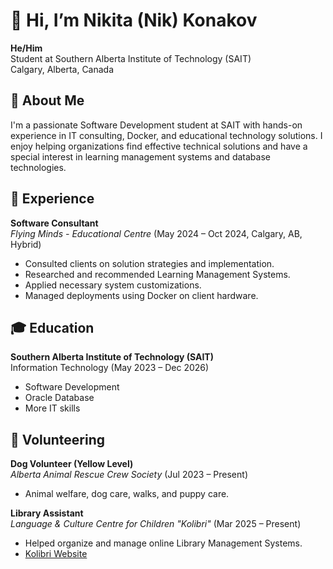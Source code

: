 # 👋 Hi, I’m Nikita (Nik) Konakov

**He/Him**  
Student at Southern Alberta Institute of Technology (SAIT)  
Calgary, Alberta, Canada

## 🚀 About Me

I'm a passionate Software Development student at SAIT with hands-on experience in IT consulting, Docker, and educational technology solutions. I enjoy helping organizations find effective technical solutions and have a special interest in learning management systems and database technologies.

## 💼 Experience

**Software Consultant**  
_Flying Minds - Educational Centre_ (May 2024 – Oct 2024, Calgary, AB, Hybrid)  
- Consulted clients on solution strategies and implementation.
- Researched and recommended Learning Management Systems.
- Applied necessary system customizations.
- Managed deployments using Docker on client hardware.

## 🎓 Education

**Southern Alberta Institute of Technology (SAIT)**  
Information Technology (May 2023 – Dec 2026)  
- Software Development
- Oracle Database
- More IT skills

## 🐾 Volunteering

**Dog Volunteer (Yellow Level)**  
_Alberta Animal Rescue Crew Society_ (Jul 2023 – Present)  
- Animal welfare, dog care, walks, and puppy care.

**Library Assistant**  
_Language & Culture Centre for Children "Kolibri"_ (Mar 2025 – Present)  
- Helped organize and manage online Library Management Systems.  
- [Kolibri Website](#)
